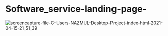 # Software_service-landing-page-
![screencapture-file-C-Users-NAZMUL-Desktop-Project-index-html-2021-04-15-21_51_39](https://user-images.githubusercontent.com/75759109/114918858-6341f400-9e49-11eb-99d1-6629bb96a63e.png)
